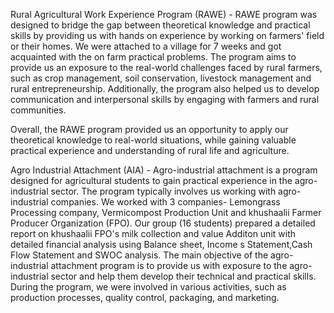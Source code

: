Rural Agricultural Work Experience Program (RAWE) -
RAWE program was designed to bridge the gap between theoretical knowledge and practical skills by providing us with hands on experience by working on farmers' field or their homes. 
We were attached to a village for 7 weeks and got acquainted with the on farm practical problems. The program aims to provide us an exposure to the real-world challenges faced by rural farmers, such as crop management, soil conservation, livestock management and rural entrepreneurship. Additionally, the program also helped us to develop communication and interpersonal skills by engaging with farmers and rural communities.

Overall, the RAWE program provided us an opportunity to apply our theoretical knowledge to real-world situations, while gaining valuable practical experience and understanding of rural life and agriculture.
 
Agro Industrial Attachment (AIA) -
Agro-industrial attachment is a program designed for agricultural students to gain practical experience in the agro-industrial sector. The program typically involves us working with agro-industrial companies. We worked with 3 companies- Lemongrass Processing company, Vermicompost Production Unit and khushaalii Farmer Producer Organization (FPO). Our group (16 students) prepared a detailed report on khushaalii FPO's milk collection and value Additon unit with detailed financial analysis using Balance sheet, Income s
Statement,Cash Flow Statement and SWOC analysis. 
The main objective of the agro-industrial attachment program is to provide us with exposure to the agro-industrial sector and help them develop their technical and practical skills. During the program, we were involved in various activities, such as production processes, quality control, packaging, and marketing.
